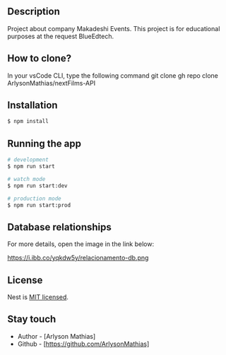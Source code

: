 
## Description
Project about company Makadeshi Events. This project is for educational purposes at the request BlueEdtech.

## How to clone?
In your vsCode CLI, type the following command
git clone gh repo clone ArlysonMathias/nextFilms-API

## Installation

```bash
$ npm install
```

## Running the app

```bash
# development
$ npm run start

# watch mode
$ npm run start:dev

# production mode
$ npm run start:prod
```
## Database relationships

For more details, open the image in the link below:

https://i.ibb.co/yqkdw5y/relacionamento-db.png


## License

Nest is [MIT licensed](LICENSE).


## Stay touch

- Author - [Arlyson Mathias]
- Github - [https://github.com/ArlysonMathias]

